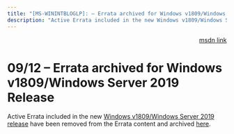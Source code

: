 ```yaml
---
title: "[MS-WININTBLOGLP]: – Errata archived for Windows v1809/Windows Server 2019 Release"
description: "Active Errata included in the new Windows v1809/Windows Server 2019 release have been removed from the Errata content and archived here."
---
```


<p align="right"><a href="https://msdn.microsoft.com/en-us/library/3b874ab2-3c7c-4df4-87ee-b406ea4a7523">msdn link</a></p>
 <h1 class="heading">09/12 – Errata archived for Windows v1809/Windows Server 2019 Release</h1>
 

<p>Active Errata included in the new <a href="/openspecs/windows_protocols/MS-WINPROTLP/e168a474-7de2-421c-b460-91adf87692a3">Windows
v1809/Windows Server 2019 release</a> have been removed from the Errata content
and archived <a href="https://winprotocoldoc.blob.core.windows.net/productionwindowsarchives/MS-WINERRATA/%5bMS-WINERRATA%5d-180912.pdf">here</a>.</p>


